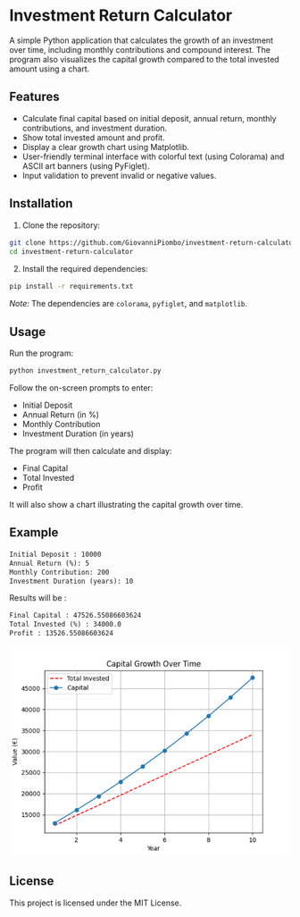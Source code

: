 
# Investment Return Calculator

A simple Python application that calculates the growth of an investment over time, including monthly contributions and compound interest. The program also visualizes the capital growth compared to the total invested amount using a chart.

## Features

- Calculate final capital based on initial deposit, annual return, monthly contributions, and investment duration.
- Show total invested amount and profit.
- Display a clear growth chart using Matplotlib.
- User-friendly terminal interface with colorful text (using Colorama) and ASCII art banners (using PyFiglet).
- Input validation to prevent invalid or negative values.

## Installation

1. Clone the repository:

```bash
git clone https://github.com/GiovanniPiombo/investment-return-calculator.git
cd investment-return-calculator
```

2. Install the required dependencies:

```bash
pip install -r requirements.txt
```

*Note:* The dependencies are `colorama`, `pyfiglet`, and `matplotlib`.

## Usage

Run the program:

```bash
python investment_return_calculator.py
```

Follow the on-screen prompts to enter:

- Initial Deposit
- Annual Return (in %)
- Monthly Contribution
- Investment Duration (in years)

The program will then calculate and display:

- Final Capital
- Total Invested
- Profit

It will also show a chart illustrating the capital growth over time.

## Example

```
Initial Deposit : 10000
Annual Return (%): 5
Monthly Contribution: 200
Investment Duration (years): 10
```

Results will be :

```
Final Capital : 47526.55086603624
Total Invested (%) : 34000.0
Profit : 13526.55086603624
```
![Example Chart](Example.png)

## License

This project is licensed under the MIT License.
